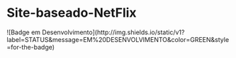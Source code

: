 <h1 aligh='center'>Site-baseado-NetFlix</h1>
</hr>
![Badge em Desenvolvimento](http://img.shields.io/static/v1?label=STATUS&message=EM%20DESENVOLVIMENTO&color=GREEN&style=for-the-badge)
